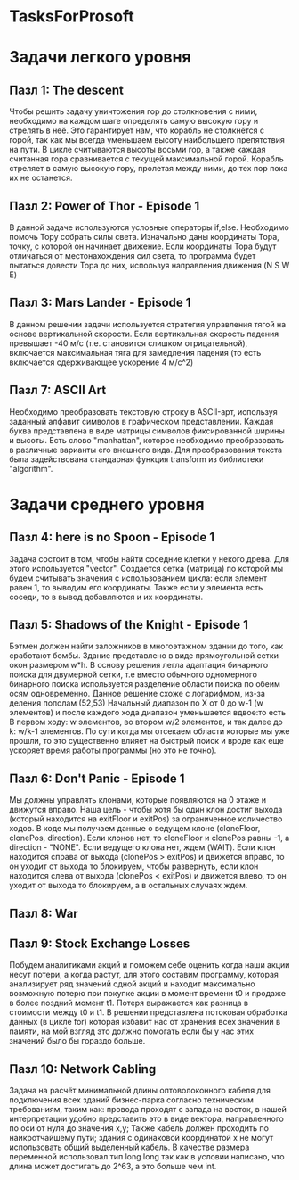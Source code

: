 # TasksForProsoft
# Задачи легкого уровня 
## Пазл 1: The descent
Чтобы решить задачу уничтожения гор до столкновения с ними, необходимо на каждом шаге определять самую высокую гору и стрелять в неё. Это гарантирует нам, что корабль не столкнётся с горой, так как мы всегда уменьшаем высоту наибольшего препятствия на пути.
В цикле считываются высоты восьми гор, а также каждая считанная гора сравнивается с текущей максимальной горой. Корабль стреляет в самую высокую гору, пролетая между ними, до тех пор пока их не останется.

## Пазл 2: Power of Thor - Episode 1
В данной задаче используются условные операторы if,else. Необходимо помочь Тору собрать силы света. Изначально даны координаты Тора, точку, с которой он начинает движение. Если координаты Тора будут отличаться от местонахождения сил света, то программа будет пытаться 
довести Тора до них, используя направления движения (N S W E)

## Пазл 3: Mars Lander - Episode 1
В данном решении задачи используется стратегия управления тягой на основе вертикальной скорости. Если вертикальная скорость падения превышает -40 м/с (т.е. становится слишком отрицательной), включается максимальная тяга для замедления падения (то есть включается сдерживающее ускорение 4 м/c^2)

## Пазл 7: ASCII Art
Необходимо преобразовать текстовую строку в ASCII-арт, используя заданный алфавит символов в графическом представлении. Каждая буква представлена в виде матрицы символов фиксированной ширины и высоты. Есть слово "manhattan", которое необходимо преобразовать в различные варианты его внешнего вида. Для преобразования текста была задействована стандарная функция transform из библиотеки "algorithm".

# Задачи среднего уровня 
## Пазл 4: here is no Spoon - Episode 1
Задача состоит в том, чтобы найти соседние клетки у некого древа. Для этого используется "vector". Создается сетка (матрица) по которой мы будем считывать значения с использованием цикла: если элемент равен 1, то выводим его координаты. Также если у элемента есть соседи, то в вывод добавляются и их координаты.

## Пазл 5: Shadows of the Knight - Episode 1
Бэтмен должен найти заложников в многоэтажном здании до того, как сработают бомбы. Здание представлено в виде прямоугольной сетки окон размером w*h. В основу решения легла адаптация бинарного поиска для двумерной сетки, т.е вместо обычного одномерного бинарного поиска используется разделение области поиска по обеим осям одновременно.
Данное решение схоже с логарифмом, из-за деления пополам (52,53) Начальный диапазон по X от 0 до w-1 (w элементов) и после каждого хода диапазон уменьшается вдвое:то есть В первом ходу: w элементов, во втором w/2 элементов, и так далее до k: w/k-1 элементов. По сути когда мы отсекаем области которые мы уже прошли, то это существенно влияет на быстрый поиск и вроде как еще ускоряет время работы программы (но это не точно).


## Пазл 6: Don't Panic - Episode 1
Мы должны управлять клонами, которые появляются на 0 этаже и движутся вправо. Наша цель - чтобы хотя бы один клон достиг выхода (который находится на exitFloor и exitPos) за ограниченное количество ходов. В коде мы получаем данные о ведущем клоне (cloneFloor, clonePos, direction). Если клонов нет, то cloneFloor и clonePos равны -1, а direction - "NONE". Если ведущего клона нет, ждем (WAIT). Если клон находится справа от выхода (clonePos > exitPos) и движется вправо, то он уходит от выхода то блокируем, чтобы развернуть, если клон находится слева от выхода (clonePos < exitPos) и движется влево, то он уходит от выхода то блокируем, а в остальных случаях ждем.

## Пазл 8: War


## Пазл 9: Stock Exchange Losses
Побудем аналитиками акций и поможем себе оценить когда наши акции несут потери, а когда растут, для этого составим программу, которая анализирует ряд значений одной акций и находит максимально возможную потерю при покупке акции в момент времени t0 и продаже в более поздний момент t1. Потеря выражается как разница в стоимости между t0 и t1. В решении представлена потоковая обработка данных (в цикле for) которая избавит нас от хранения всех значений в памяти, на мой взгляд это должно помогать если бы у нас этих значений было бы гораздо больше.

## Пазл 10: Network Cabling
Задача на расчёт минимальной длины оптоволоконного кабеля для подключения всех зданий бизнес-парка согласно техническим требованиям, таким как: провода проходят с запада на восток, в нашей интерпретации удобно представить это в виде вектора, направленного по оси от нуля до значения x,y; Также кабель должен проходить по наикротчайшему пути; здания с одинаковой координатой x не могут использовать общий выделенный кабель.
В качестве размера переменной использовал тип long long так как в условии написано, что длина может достигать до 2^63, а это больше чем int. 

